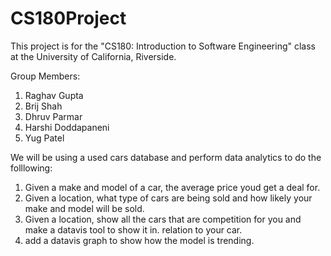# CS180Project

This project is for the "CS180: Introduction to Software Engineering" class at the University of California, Riverside.

Group Members:
1. Raghav Gupta  
2. Brij Shah  
3. Dhruv Parmar  
4. Harshi Doddapaneni  
5. Yug Patel  



We will be using a used cars database and perform data analytics to do the folllowing:

1. Given a make and model of a car, the average price youd get a deal for.  
2. Given a location, what type of cars are being sold and how likely your make and model will be sold.  
3. Given a location, show all the cars that are competition for you and make a datavis tool to show it in.   relation to your car.  
4. add a datavis graph to show how the model is trending.   

